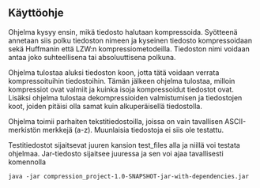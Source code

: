 ## Käyttöohje

Ohjelma kysyy ensin, mikä tiedosto halutaan kompressoida. Syötteenä annetaan siis polku tiedoston nimeen ja kyseinen tiedosto kompressoidaan sekä Huffmanin että LZW:n kompressiometodeilla. Tiedoston nimi voidaan antaa joko suhteellisena tai absoluuttisena polkuna.

Ohjelma tulostaa aluksi tiedoston koon, jotta tätä voidaan verrata kompressoituihin tiedostoihin. Tämän jälkeen ohjelma tulostaa, milloin kompressiot ovat valmiit ja kuinka isoja kompressoidut tiedostot ovat. Lisäksi ohjelma tulostaa dekompressioiden valmistumisen ja tiedostojen koot, joiden pitäisi olla samat kuin alkuperäisellä tiedostolla.

Ohjelma toimii parhaiten tekstitiedostoilla, joissa on vain tavallisen ASCII-merkistön merkkejä (a-z). Muunlaisia tiedostoja ei siis ole testattu.

Testitiedostot sijaitsevat juuren kansion test_files alla ja niillä voi testata ohjelmaa. Jar-tiedosto sijaitsee juuressa ja sen voi ajaa tavallisesti komennolla
```
java -jar compression_project-1.0-SNAPSHOT-jar-with-dependencies.jar
```
